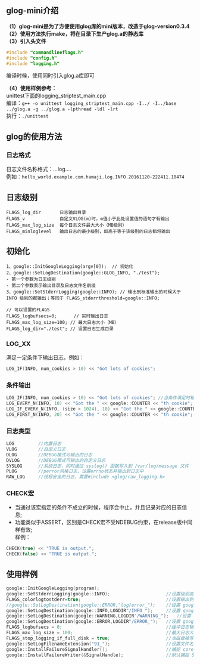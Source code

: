 ## glog-mini介绍
**（1）glog-mini是为了方便使用glog库的mini版本，改造于glog-version0.3.4**  
**（2）使用方法执行make，将在目录下生产glog.a的静态库**   
**（3）引入头文件**    

```c++
#include "commandlineflags.h"
#include "config.h"
#include "logging.h"
```
编译时候，使用同时引入glog.a库即可   

**（4）使用样例参考：**    
unittest下面的logging_striptest_main.cpp  
编译：`g++ -o unittest logging_striptest_main.cpp -I../ -I../base ../glog.a -g ../glog.a -lpthread -ldl -lrt`  
执行：`./unittest`  

## glog的使用方法

### 日志格式
日志文件名称格式：<program name>.<hostname>.<user name>.log.<severity level>.<date>.<time>.<pid>   
例如：`hello_world.example.com.hamaji.log.INFO.20161120-222411.10474` 

## 日志级别
```  
FLAGS_log_dir       日志输出目录  
FLAGS_v             自定义VLOG(m)时，m值小于此处设置值的语句才有输出  
FLAGS_max_log_size  每个日志文件最大大小（MB级别）  
FLAGS_minloglevel   输出日志的最小级别，即高于等于该级别的日志都将输出  
```

## 初始化
```
1、google::InitGoogleLogging(argv[0]);  // 初始化  
2、google::SetLogDestination(google::GLOG_INFO, "./test");  
- 第一个参数为日志级别  
- 第二个参数表示输出目录及日志文件名前缀  
3、google::SetStderrLogging(google::INFO); // 输出到标准输出的时候大于 INFO 级别的都输出；等同于 FLAGS_stderrthreshold=google::INFO; 

// 可以设置的FLAGS
FLAGS_logbufsecs=0;　　	// 实时输出日志  
FLAGS_max_log_size=100; // 最大日志大小（MB）  
FLAGS_log_dir="./test"; // 设置日志生成目录  
```

### LOG_XX  
满足一定条件下输出日志，例如：  
```c++
LOG_IF(INFO, num_cookies > 10) << "Got lots of cookies"; 
``` 

### 条件输出
```c++
LOG_IF(INFO, num_cookies > 10) << "Got lots of cookies"; //当条件满足时输出日志  
LOG_EVERY_N(INFO, 10) << "Got the " << google::COUNTER << "th cookie";　//google::COUNTER   记录该语句被执行次数，从1开始，在第一次运行输出日志之后，每隔 10 次再输出一次日志信息  
LOG_IF_EVERY_N(INFO, (size > 1024), 10) << "Got the " << google::COUNTER << "th big cookie";　　//上述两者的结合，不过要注意，是先每隔10次去判断条件是否满足，如果滞则输出日志；而不是当满足某条件的情况下，每隔10次输出一次日志信息  
LOG_FIRST_N(INFO, 20) << "Got the " << google::COUNTER << "th cookie"; //当此语句执行的前 20 次都输出日志，然后不再输出  
```

### 日志类型
```c++
LOG    		//内置日志  
VLOG    	//自定义日志  
DLOG    	//DEBUG模式可输出的日志  
DVLOG   	//DEBUG模式可输出的自定义日志  
SYSLOG  	//系统日志，同时通过 syslog() 函数写入到 /var/log/message 文件  
PLOG    	//perror风格日志，设置errno状态并输出到日志中  
RAW_LOG     //线程安全的日志，需要#include <glog/raw_logging.h>  
```

### CHECK宏
- 当通过该宏指定的条件不成立的时候，程序会中止，并且记录对应的日志信息;  
- 功能类似于ASSERT，区别是CHECK宏不受NDEBUG约束，在release版中同样有效;  
样例：  
```c++
CHECK(true) << "TRUE is output.";
CHECK(false) << "TRUE is output.";
```

## 使用样例

```c++
google::InitGoogleLogging(program);
google::SetStderrLogging(google::INFO);                     //设置级别高于 google::INFO 的日志同时输出到屏幕
FLAGS_colorlogtostderr=true;                                //设置输出到屏幕的日志显示相应颜色
//google::SetLogDestination(google::ERROR,"log/error_");    //设置 google::ERROR 级别的日志存储路径和文件名前缀
google::SetLogDestination(google::INFO,LOGDIR"/INFO_");     //设置 google::INFO 级别的日志存储路径和文件名前缀
google::SetLogDestination(google::WARNING,LOGDIR"/WARNING_");   //设置 google::WARNING 级别的日志存储路径和文件名前缀
google::SetLogDestination(google::ERROR,LOGDIR"/ERROR_");   //设置 google::ERROR 级别的日志存储路径和文件名前缀
FLAGS_logbufsecs = 0;                                       //缓冲日志输出，默认为30秒，此处改为立即输出
FLAGS_max_log_size = 100;                                   //最大日志大小为 100MB
FLAGS_stop_logging_if_full_disk = true;                     //当磁盘被写满时，停止日志输出
google::SetLogFilenameExtension("91_");                     //设置文件名扩展，如平台？或其它需要区分的信息
google::InstallFailureSignalHandler();                      //捕捉 core dumped
google::InstallFailureWriter(&SignalHandle);                //默认捕捉 SIGSEGV 信号信息输出会输出到 
```